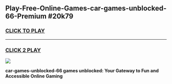 
## Play-Free-Online-Games-car-games-unblocked-66-Premium #20k79
<h3>
<a href="https://premium.freeplayer.one?title=car-games-unblocked-66&ref=8M">CLICK TO PLAY</a></h3>
<hr>

<h3>
<a href="https://premium.freeplayer.one?title=car-games-unblocked-66&ref=8M">CLICK 2 PLAY</a>
  
</h3>

<a href="https://premium.freeplayer.one?title=car-games-unblocked-66&ref=8M"><img src="https://clearcache.store/games.png"></a>


**car-games-unblocked-66 games unblocked: Your Gateway to Fun and Accessible Online Gaming**

